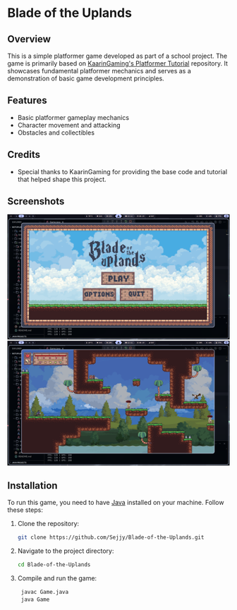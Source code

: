 # Blade of the Uplands

## Overview

This is a simple platformer game developed as part of a school project. The game is primarily based on [KaarinGaming's Platformer Tutorial](https://github.com/KaarinGaming/PlatformerTutorial.git) repository. It showcases fundamental platformer mechanics and serves as a demonstration of basic game development principles.

## Features

- Basic platformer gameplay mechanics
- Character movement and attacking
- Obstacles and collectibles

## Credits

- Special thanks to KaarinGaming for providing the base code and tutorial that helped shape this project.

## Screenshots

![Main Menu](/preview/main-menu.png)
![Level One](/preview/level-one.png)

## Installation

To run this game, you need to have [Java](https://www.java.com) installed on your machine. Follow these steps:

1. Clone the repository:
   ```bash
   git clone https://github.com/Sejjy/Blade-of-the-Uplands.git

2. Navigate to the project directory:
   ```bash
   cd Blade-of-the-Uplands

3. Compile and run the game:
   ```bash
    javac Game.java
    java Game